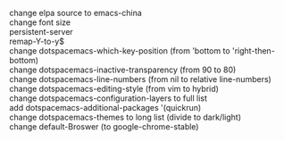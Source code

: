 change elpa source to emacs-china  
change font size  
persistent-server  
remap-Y-to-y$  
change dotspacemacs-which-key-position (from 'bottom to 'right-then-bottom)  
change dotspacemacs-inactive-transparency (from 90 to 80)  
change dotspacemacs-line-numbers (from nil to relative line-numbers)  
change dotspacemacs-editing-style (from vim to hybrid)  
change dotspacemacs-configuration-layers to full list  
add dotspacemacs-additional-packages '(quickrun)  
change dotspacemacs-themes to long list (divide to dark/light)  
change default-Broswer (to google-chrome-stable)  
